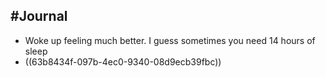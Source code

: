 ## #Journal
- Woke up feeling much better. I guess sometimes you need 14 hours of sleep
- ((63b8434f-097b-4ec0-9340-08d9ecb39fbc))